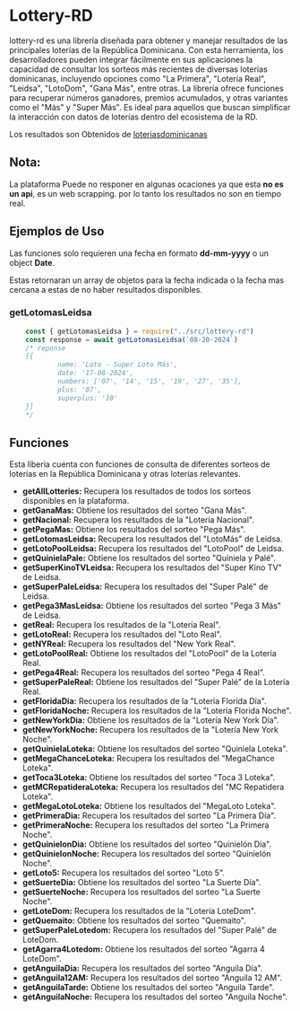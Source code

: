 # Lottery-RD

lottery-rd es una librería diseñada para obtener y manejar resultados de las principales loterías de la República Dominicana. Con esta herramienta, los desarrolladores pueden integrar fácilmente en sus aplicaciones la capacidad de consultar los sorteos más recientes de diversas loterías dominicanas, incluyendo opciones como "La Primera", "Lotería Real", "Leidsa", "LotoDom", "Gana Más", entre otras. La librería ofrece funciones para recuperar números ganadores, premios acumulados, y otras variantes como el "Más" y "Super Más". Es ideal para aquellos que buscan simplificar la interacción con datos de loterías dentro del ecosistema de la RD.


Los resultados son Obtenidos de [loteriasdominicanas](https://loteriasdominicanas.com/)

## Nota:
La plataforma Puede no responer en algunas ocaciones ya que esta **no es un api**, es un web scrapping. por lo tanto los resultados no son en tiempo real.


## Ejemplos de Uso
Las funciones solo requieren una fecha en formato **dd-mm-yyyy** o un object **Date**.

Estas retornaran un array de objetos para la fecha indicada o la fecha mas cercana a estas de no haber resultados disponibles.

### getLotomasLeidsa
```js
	const { getLotomasLeidsa } = require("../src/lottery-rd")
	const response = await getLotomasLeidsa(`08-20-2024`)
	/* reponse
	[{
			name: 'Loto - Super Loto Más',
			date: '17-08-2024',
			numbers: ['07', '14', '15', '19', '27', '35'],
			plus: '07',
			superplus: '10'
	}]
	*/
```

## Funciones 
Esta liberia cuenta con funciones de consulta de diferentes sorteos de loterías en la República Dominicana y otras loterías relevantes.

- **getAllLotteries:** Recupera los resultados de todos los sorteos disponibles en la plataforma.
- **getGanaMas:** Obtiene los resultados del sorteo "Gana Más".
- **getNacional:** Recupera los resultados de la "Lotería Nacional".
- **getPegaMas:** Obtiene los resultados del sorteo "Pega Más".
- **getLotomasLeidsa:** Recupera los resultados del "LotoMás" de Leidsa.
- **getLotoPoolLeidsa:** Recupera los resultados del "LotoPool" de Leidsa.
- **getQuinielaPale:** Obtiene los resultados del sorteo "Quiniela y Palé".
- **getSuperKinoTVLeidsa:** Recupera los resultados del "Super Kino TV" de Leidsa.
- **getSuperPaleLeidsa:** Recupera los resultados del "Super Palé" de Leidsa.
- **getPega3MasLeidsa:** Obtiene los resultados del sorteo "Pega 3 Más" de Leidsa.
- **getReal:** Recupera los resultados de la "Lotería Real".
- **getLotoReal:** Recupera los resultados del "Loto Real".
- **getNYReal:** Recupera los resultados del "New York Real".
- **getLotoPoolReal:** Obtiene los resultados del "LotoPool" de la Lotería Real.
- **getPega4Real:** Recupera los resultados del sorteo "Pega 4 Real".
- **getSuperPaleReal:** Obtiene los resultados del "Super Palé" de la Lotería Real.
- **getFloridaDia:** Recupera los resultados de la "Lotería Florida Día".
- **getFloridaNoche:** Recupera los resultados de la "Lotería Florida Noche".
- **getNewYorkDia:** Obtiene los resultados de la "Lotería New York Día".
- **getNewYorkNoche:** Recupera los resultados de la "Lotería New York Noche".
- **getQuinielaLoteka:** Obtiene los resultados del sorteo "Quiniela Loteka".
- **getMegaChanceLoteka:** Recupera los resultados del "MegaChance Loteka".
- **getToca3Loteka:** Obtiene los resultados del sorteo "Toca 3 Loteka".
- **getMCRepatideraLoteka:** Recupera los resultados del "MC Repatidera Loteka".
- **getMegaLotoLoteka:** Obtiene los resultados del "MegaLoto Loteka".
- **getPrimeraDia:** Recupera los resultados del sorteo "La Primera Día".
- **getPrimeraNoche:** Recupera los resultados del sorteo "La Primera Noche".
- **getQuinielonDia:** Obtiene los resultados del sorteo "Quinielón Día".
- **getQuinielonNoche:** Recupera los resultados del sorteo "Quinielón Noche".
- **getLoto5:** Recupera los resultados del sorteo "Loto 5".
- **getSuerteDia:** Obtiene los resultados del sorteo "La Suerte Día".
- **getSuerteNoche:** Recupera los resultados del sorteo "La Suerte Noche".
- **getLoteDom:** Recupera los resultados de la "Lotería LoteDom".
- **getQuemaito:** Obtiene los resultados del sorteo "Quemaito".
- **getSuperPaleLotedom:** Recupera los resultados del "Super Palé" de LoteDom.
- **getAgarra4Lotedom:** Obtiene los resultados del sorteo "Agarra 4 LoteDom".
- **getAnguilaDia:** Recupera los resultados del sorteo "Anguila Día".
- **getAnguila12AM:** Recupera los resultados del sorteo "Anguila 12 AM".
- **getAnguilaTarde:** Obtiene los resultados del sorteo "Anguila Tarde".
- **getAnguilaNoche:** Recupera los resultados del sorteo "Anguila Noche".
